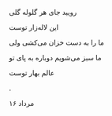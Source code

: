 <!--
.. title: گل-گلوله
.. slug: gol-goloole
.. date: 2023-08-19 17:26:43 UTC
.. tags: نیمایی
.. category: 
.. link: 
.. description: 
.. type: text
-->

رویید جای هر گلوله گلی

این لاله‌زار توست

ما را به دست خزان می‌کشی ولی

ما سبز می‌شویم دوباره به پای تو

عالم بهار توست

.

۱۶ مرداد
